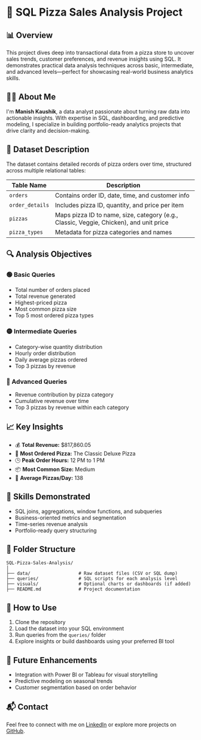 # 🍕 SQL Pizza Sales Analysis Project

## 📊 Overview
This project dives deep into transactional data from a pizza store to uncover sales trends, customer preferences, and revenue insights using SQL. It demonstrates practical data analysis techniques across basic, intermediate, and advanced levels—perfect for showcasing real-world business analytics skills.

## 👨‍💻 About Me
I'm **Manish Kaushik**, a data analyst passionate about turning raw data into actionable insights. With expertise in SQL, dashboarding, and predictive modeling, I specialize in building portfolio-ready analytics projects that drive clarity and decision-making.

## 🧾 Dataset Description
The dataset contains detailed records of pizza orders over time, structured across multiple relational tables:

| Table Name       | Description                                                                 |
|------------------|-----------------------------------------------------------------------------|
| `orders`         | Contains order ID, date, time, and customer info                            |
| `order_details`  | Includes pizza ID, quantity, and price per item                             |
| `pizzas`         | Maps pizza ID to name, size, category (e.g., Classic, Veggie, Chicken), and unit price |
| `pizza_types`    | Metadata for pizza categories and names                                     |

## 🔍 Analysis Objectives

### 🟢 Basic Queries
- Total number of orders placed
- Total revenue generated
- Highest-priced pizza
- Most common pizza size
- Top 5 most ordered pizza types

### 🟡 Intermediate Queries
- Category-wise quantity distribution
- Hourly order distribution
- Daily average pizzas ordered
- Top 3 pizzas by revenue

### 🔴 Advanced Queries
- Revenue contribution by pizza category
- Cumulative revenue over time
- Top 3 pizzas by revenue within each category

## 📈 Key Insights
- 💰 **Total Revenue:** $817,860.05  
- 🍕 **Most Ordered Pizza:** The Classic Deluxe Pizza  
- 🕒 **Peak Order Hours:** 12 PM to 1 PM  
- 📦 **Most Common Size:** Medium  
- 🧮 **Average Pizzas/Day:** 138  

## 🧠 Skills Demonstrated
- SQL joins, aggregations, window functions, and subqueries
- Business-oriented metrics and segmentation
- Time-series revenue analysis
- Portfolio-ready query structuring

## 📂 Folder Structure
```
SQL-Pizza-Sales-Analysis/
│
├── data/                  # Raw dataset files (CSV or SQL dump)
├── queries/               # SQL scripts for each analysis level
├── visuals/               # Optional charts or dashboards (if added)
├── README.md              # Project documentation
```

## 🚀 How to Use
1. Clone the repository  
2. Load the dataset into your SQL environment  
3. Run queries from the `queries/` folder  
4. Explore insights or build dashboards using your preferred BI tool

## 📌 Future Enhancements
- Integration with Power BI or Tableau for visual storytelling  
- Predictive modeling on seasonal trends  
- Customer segmentation based on order behavior

## 📬 Contact
Feel free to connect with me on [LinkedIn](https://www.linkedin.com/in/manish-kaushik-044848275/) or explore more projects on [GitHub](https://github.com/kaushikmanish34).
